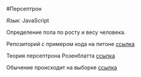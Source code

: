 #Персептрон

*Язык:* JavaScript  

Определение пола по росту и весу человека.

Репозиторий с примером кода на питоне [ссылка](https://github.com/Honghe/perceptron "пример")

Теория персептрона Розенблатта [ссылка](http://lcn.epfl.ch/tutorial/english/perceptron/html/learning.html "теория")

Обычение происходит на выборке [ссылка](http://www.resepty.ru/interesnoe/199-rost-i-ves-znamenitostej-zvezd-izvestnykh-lyudej.html "рост и вес знаменитостей")
